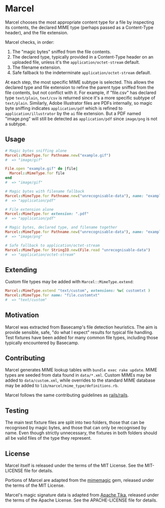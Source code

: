 # Marcel

Marcel chooses the most appropriate content type for a file by inspecting its contents, the declared MIME type (perhaps passed as a Content-Type header), and the file extension.

Marcel checks, in order:

1. The "magic bytes" sniffed from the file contents.
2. The declared type, typically provided in a Content-Type header on an uploaded file, unless it's the `application/octet-stream` default.
3. The filename extension.
4. Safe fallback to the indeterminate `application/octet-stream` default.

At each step, the most specific MIME subtype is selected. This allows the declared type and file extension to refine the parent type sniffed from the file contents, but not conflict with it. For example, if "file.csv" has declared type `text/plain`, `text/csv` is returned since it's a more specific subtype of `text/plain`. Similarly, Adobe Illustrator files are PDFs internally, so magic byte sniffing indicates `application/pdf` which is refined to `application/illustrator` by the `ai` file extension. But a PDF named "image.png" will still be detected as `application/pdf` since `image/png` is not a subtype.

## Usage

```ruby
# Magic bytes sniffing alone
Marcel::MimeType.for Pathname.new("example.gif")
#  => "image/gif"

File.open "example.gif" do |file|
  Marcel::MimeType.for file
end
#  => "image/gif"

# Magic bytes with filename fallback
Marcel::MimeType.for Pathname.new("unrecognisable-data"), name: "example.pdf"
#  => "application/pdf"

# File extension alone
Marcel::MimeType.for extension: ".pdf"
#  => "application/pdf"

# Magic bytes, declared type, and filename together
Marcel::MimeType.for Pathname.new("unrecognisable-data"), name: "example", declared_type: "image/png"
#  => "image/png"

# Safe fallback to application/octet-stream
Marcel::MimeType.for StringIO.new(File.read "unrecognisable-data")
#  => "application/octet-stream"
```

## Extending

Custom file types may be added with `Marcel::MimeType.extend`:

```ruby
Marcel::MimeType.extend "text/custom", extensions: %w( customtxt )
Marcel::MimeType.for name: "file.customtxt"
#  => "text/custom"
```

## Motivation

Marcel was extracted from Basecamp's file detection heuristics. The aim is provide sensible, safe, "do what I expect" results for typical file handling. Test fixtures have been added for many common file types, including those typically encountered by Basecamp.


## Contributing

Marcel generates MIME lookup tables with `bundle exec rake update`. MIME types are seeded from data found in `data/*.xml`. Custom MIMEs may be added to `data/custom.xml`, while overrides to the standard MIME database may be added to `lib/marcel/mime_type/definitions.rb`.

Marcel follows the same contributing guidelines as [rails/rails](https://github.com/rails/rails#contributing).


## Testing

The main test fixture files are split into two folders, those that can be recognised by magic bytes, and those that can only be recognised by name. Even though strictly unnecessary, the fixtures in both folders should all be valid files of the type they represent.


## License

Marcel itself is released under the terms of the MIT License. See the MIT-LICENSE file for details.

Portions of Marcel are adapted from the [mimemagic] gem, released under the terms of the MIT License.

Marcel's magic signature data is adapted from [Apache Tika](https://tika.apache.org), released under the terms of the Apache License. See the APACHE-LICENSE file for details.

[mimemagic]: https://github.com/mimemagicrb/mimemagic
